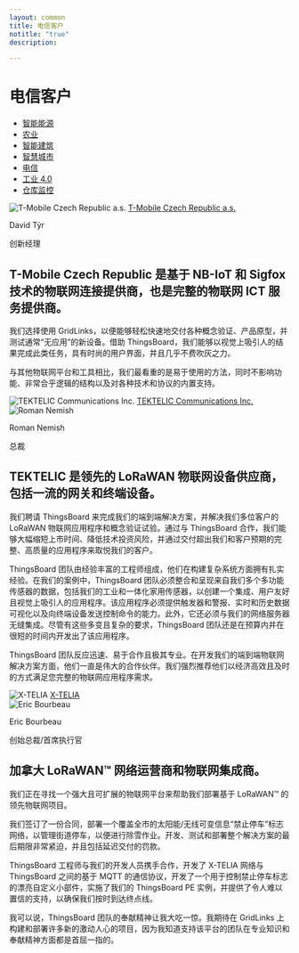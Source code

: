 ```yaml
---
layout: common
title: 电信客户
notitle: "true"
description:

---
```


<h1 class="mainTitle telecom">电信客户</h1>

<nav class="customers-nav">
    <ul>
        <li>
            <a href="/industries/smart-energy/">智能能源</a>
        </li>
        <li>
            <a href="/industries/agriculture/">农业</a>
        </li>
        <li>
            <a href="/industries/smart-buildings/">智能建筑</a>
        </li>
        <li>
            <a href="/industries/smart-city/">智慧城市</a>
        </li>
        <li>
            <a href="/industries/telecom/" class="active">电信</a>
        </li>
        <li>
            <a href="/industries/industry40/">工业 4.0</a>
        </li>
        <li>
            <a href="/industries/warehouse-monitoring/">仓库监控</a>
        </li>
    </ul>
</nav>

<div class="customer-block">
    <div class="customer-company">
        <img class="customer-logo" src="/images/customers/tmobile.png" alt="T-Mobile Czech Republic a.s.">
        <a class="outlink" href="https://t-mobile.cz/"> T-Mobile Czech Republic a.s. </a>
    </div>
    <div class="customer-content">
        <div class="person-container">
            <div class="person-title">
                <p class="person-name"> David Týr </p>
                <p class="person-position"> 创新经理 </p>
            </div>
        </div>
        <h2>
            T-Mobile Czech Republic 是基于 NB-IoT 和 Sigfox 技术的物联网连接提供商，也是完整的物联网 ICT 服务提供商。
        </h2>
        <p>
            我们选择使用 GridLinks，以便能够轻松快速地交付各种概念验证、产品原型，并测试通常“无应用”的新设备。借助 ThingsBoard，我们能够以视觉上吸引人的结果完成此类任务，具有时尚的用户界面，并且几乎不费吹灰之力。
        </p>
        <p>
            与其他物联网平台和工具相比，我们最看重的是易于使用的方法，同时不影响功能、非常合乎逻辑的结构以及对各种技术和协议的内置支持。
        </p>
    </div>
</div>

<div class="customer-block">
    <div class="customer-company">
        <img class="customer-logo" src="/images/customers/tektelic.png" alt="TEKTELIC Communications Inc.">
        <a class="outlink" href="https://tektelic.com/"> TEKTELIC Communications Inc. </a>
    </div>
    <div class="customer-content">
        <div class="person-container">
            <img class="person-logo" src="/images/customers/tektelic-person.png" alt="Roman Nemish">
            <div class="person-title">
                <p class="person-name"> Roman Nemish </p>
                <p class="person-position"> 总裁 </p>
            </div>
        </div>
        <h2>
            TEKTELIC 是领先的 LoRaWAN 物联网设备供应商，包括一流的网关和终端设备。
        </h2>
        <p>
            我们聘请 ThingsBoard 来完成我们的端到端解决方案，并解决我们多位客户的 LoRaWAN 物联网应用程序和概念验证试验。通过与 ThingsBoard 合作，我们能够大幅缩短上市时间、降低技术投资风险，并通过交付超出我们和客户预期的完整、高质量的应用程序来取悦我们的客户。
        </p>
        <p>
            ThingsBoard 团队由经验丰富的工程师组成，他们在构建复杂系统方面拥有扎实经验。在我们的案例中，ThingsBoard 团队必须整合和呈现来自我们多个多功能传感器的数据，包括我们的工业和一体化家用传感器，以创建一个集成、用户友好且视觉上吸引人的应用程序。该应用程序必须提供触发器和警报、实时和历史数据可视化以及向终端设备发送控制命令的能力。此外，它还必须与我们的网络服务器无缝集成。尽管有这些多变且复杂的要求，ThingsBoard 团队还是在预算内并在很短的时间内开发出了该应用程序。
        </p>
        <p>
            ThingsBoard 团队反应迅速、易于合作且极其专业。在开发我们的端到端物联网解决方案方面，他们一直是伟大的合作伙伴。我们强烈推荐他们以经济高效且及时的方式满足您完整的物联网应用程序需求。
        </p>
    </div>
</div>

<div class="customer-block">
    <div class="customer-company">
        <img class="customer-logo" src="/images/customers/x-telia.png" alt="X-TELIA">
        <a class="outlink" href="https://en.x-telia.com/"> X-TELIA </a>
    </div>
    <div class="customer-content">
        <div class="person-container">
            <img class="person-logo" src="/images/customers/x-telia-person.jpg" alt="Eric Bourbeau">
            <div class="person-title">
                <p class="person-name"> Eric Bourbeau </p>
                <p class="person-position"> 创始总裁/首席执行官 </p>
            </div>
        </div>
        <h2>
            加拿大 LoRaWAN™ 网络运营商和物联网集成商。
        </h2>
        <p>
            我们正在寻找一个强大且可扩展的物联网平台来帮助我们部署基于 LoRaWAN™ 的领先物联网项目。
        </p>
        <p>
            我们签订了一份合同，部署一个覆盖全市的太阳能/无线可变信息“禁止停车”标志网络，以管理街道停车，以便进行除雪作业。开发、测试和部署整个解决方案的最后期限非常紧迫，并且包括延迟交付的罚款。
        </p>
        <p>
            ThingsBoard 工程师与我们的开发人员携手合作，开发了 X-TELIA 网络与 ThingsBoard 之间的基于 MQTT 的通信协议，开发了一个用于控制禁止停车标志的漂亮自定义小部件，实施了我们的 ThingsBoard PE 实例，并提供了令人难以置信的支持，以确保我们按时到达终点线。
        </p>
        <p>
            我可以说，ThingsBoard 团队的奉献精神让我大吃一惊。我期待在 GridLinks 上构建和部署许多新的激动人心的项目，因为我知道支持该平台的团队在专业知识和奉献精神方面都是首屈一指的。
        </p>
    </div>
</div>